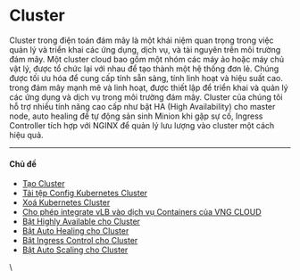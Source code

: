 # Cluster

Cluster trong điện toán đám mây là một khái niệm quan trọng trong việc quản lý và triển khai các ứng dụng, dịch vụ, và tài nguyên trên môi trường đám mây. Một cluster cloud bao gồm một nhóm các máy ảo hoặc máy chủ vật lý, được tổ chức lại với nhau để tạo thành một hệ thống đơn lẻ. Chúng được tối ưu hóa để cung cấp tính sẵn sàng, tính linh hoạt và hiệu suất cao. trong đám mây mạnh mẽ và linh hoạt, được thiết lập để triển khai và quản lý các ứng dụng và dịch vụ trong môi trường đám mây. Cluster của chúng tôi hỗ trợ nhiều tính năng cao cấp như bật HA (High Availability) cho master node, auto healing để tự động sản sinh Minion khi gặp sự cố, Ingress Controller tích hợp với NGINX để quản lý lưu lượng vào cluster một cách hiệu quả.

***

#### Chủ đề <a href="#cluster-chude" id="cluster-chude"></a>

* [Tạo Cluster](https://docs.vngcloud.vn/pages/viewpage.action?pageId=59806526\&src=contextnavpagetreemode)
* [Tải tệp Config Kubernetes Cluster](https://docs.vngcloud.vn/pages/viewpage.action?pageId=59806513\&src=contextnavpagetreemode)
* [Xoá Kubernetes Cluster](https://docs.vngcloud.vn/pages/viewpage.action?pageId=59804441\&src=contextnavpagetreemode)
* [Cho phép integrate vLB vào dịch vụ Containers của VNG CLOUD](https://docs.vngcloud.vn/pages/viewpage.action?pageId=49650186\&src=contextnavpagetreemode)
* [Bật Highly Available cho Cluster](https://docs.vngcloud.vn/pages/viewpage.action?pageId=59806549\&src=contextnavpagetreemode)
* [Bật Auto Healing cho Cluster](https://docs.vngcloud.vn/pages/viewpage.action?pageId=59806555\&src=contextnavpagetreemode)
* [Bật Ingress Control cho Cluster](https://docs.vngcloud.vn/pages/viewpage.action?pageId=59806559\&src=contextnavpagetreemode)
* [Bật Auto Scaling cho Cluster](https://docs.vngcloud.vn/pages/viewpage.action?pageId=59806563\&src=contextnavpagetreemode)

\
